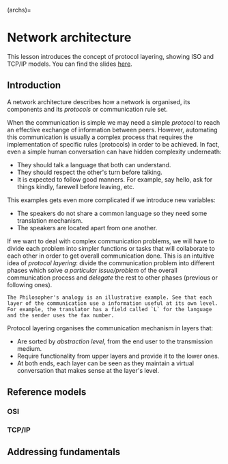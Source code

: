 (archs)=
# Network architecture

This lesson introduces the concept of protocol layering, showing ISO and TCP/IP models.
You can find the slides [here](slides/architecture.odp).

## Introduction
A network architecture describes how a network is organised, its components and its _protocols_ or communication rule set.

When the communication is simple we may need a simple _protocol_ to reach an effective exchange of information between peers.
However, automating this communication is usually a complex process that requires the implementation of specific rules (protocols) in order to be achieved.
In fact, even a simple human conversation can have hidden complexity underneath:

- They should talk a language that both can understand.
- They should respect the other's turn before talking.
- It is expected to follow good manners. For example, say hello, ask for things kindly, farewell before leaving, etc.

This examples gets even more complicated if we introduce new variables:

- The speakers do not share a common language so they need some translation mechanism.
- The speakers are located apart from one another.

If we want to deal with complex communication problems, we will have to divide each problem into simpler functions or tasks that will collaborate to each other in order to get overall communication done.
This is an intuitive idea of _protocol layering_:
divide the communication problem into different phases which solve _a particular issue/problem_ of the overall communication process and _delegate_ the rest to other phases (previous or following ones).

```{note}
The Philosopher's analogy is an illustrative example. See that each layer of the communication use a information useful at its own level.
For example, the translator has a field called `L` for the language and the sender uses the fax number.
```

Protocol layering organises the communication mechanism in layers that:
- Are sorted by _abstraction level_, from the end user to the transmission medium.
- Require functionality from upper layers and provide it to the lower ones.
- At both ends, each layer can be seen as they maintain a virtual conversation that makes sense at the layer's level.

## Reference models

### OSI

### TCP/IP

## Addressing fundamentals
